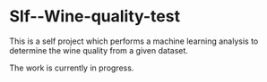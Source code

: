 # Slf--Wine-quality-test
This is a self project which performs a machine learning analysis to determine the wine quality from a given dataset.

The work is currently in progress.

